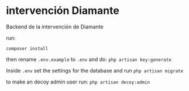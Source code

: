 # intervención Diamante
Backend de la intervención de Diamante


run:
```
composer install
```
then rename `.env.example` to `.env`
and do:
`php artisan key:generate`

Inside `.env` set the settings for the database and run
`php artisan migrate`

to make an decoy admin user run:
`php artisan decoy:admin`


